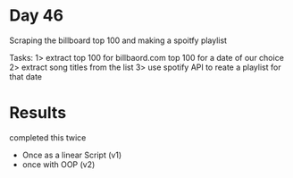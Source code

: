 # Day 46

Scraping the billboard top 100 and making a spoitfy playlist

Tasks:
1> extract top 100 for billbaord.com top 100 for a date of our choice
2> extract song titles from the list
3> use spotify API to reate a playlist for that date

# Results

completed this twice

- Once as a linear Script (v1)
- once with OOP (v2)
